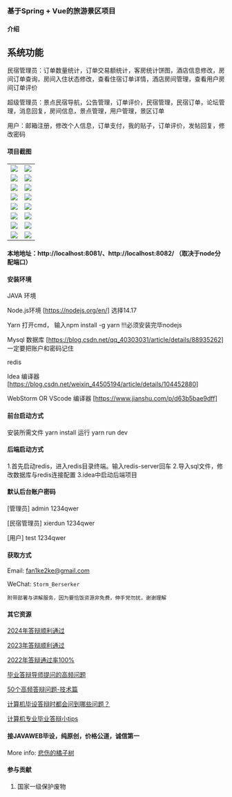 ### 基于Spring + Vue的旅游景区项目

#### 介绍
## 系统功能
民宿管理员：订单数量统计，订单交易额统计，客房统计饼图，酒店信息修改，房间订单查询，房间入住状态修改，查看住宿订单详情，酒店房间管理，查看用户房间订单评价

超级管理员：景点民宿导航，公告管理，订单评价，民宿管理，民宿订单，论坛管理，消息回复，房间信息，景点管理，用户管理，景区订单

用户：邮箱注册，修改个人信息，订单支付，我的贴子，订单评价，发帖回复，修改密码


#### 项目截图

|  |  |
|---------------------|---------------------|
|![](https://fank-bucket-oss.oss-cn-beijing.aliyuncs.com/img/19cdd8902c7bfe98b09d68bfaf98f8f.png) | ![](https://fank-bucket-oss.oss-cn-beijing.aliyuncs.com/img/ba5c5fff53c65a43b2f23c025a0a547.png) |
|![](https://fank-bucket-oss.oss-cn-beijing.aliyuncs.com/img/4dcc19ff60e2e6b8bd273ed4fa05f78.png) | ![](https://fank-bucket-oss.oss-cn-beijing.aliyuncs.com/img/b8419f48a6cbb09c5b6407f63bc76dd.png) |
|![](https://fank-bucket-oss.oss-cn-beijing.aliyuncs.com/img/efb6b69ea9d388047c8d577d474f958.png) | ![](https://fank-bucket-oss.oss-cn-beijing.aliyuncs.com/img/aa88009b005b782315efef594bb1daa.png) |
|![](https://fank-bucket-oss.oss-cn-beijing.aliyuncs.com/img/eed87da40340d9959518a49e29e32ff.png) | ![](https://fank-bucket-oss.oss-cn-beijing.aliyuncs.com/img/52656293d7fdab487a9f6328416fb14.png) |
|![](https://fank-bucket-oss.oss-cn-beijing.aliyuncs.com/img/edbd46abf5196711972c5dbacaec0d9.png) | ![](https://fank-bucket-oss.oss-cn-beijing.aliyuncs.com/img/4984aed0d5c9bd52671e397236892f1.png) |
|![](https://fank-bucket-oss.oss-cn-beijing.aliyuncs.com/img/e3d3c27c56607aea71d58de6340c105.png) | ![](https://fank-bucket-oss.oss-cn-beijing.aliyuncs.com/img/79d53e9a9fb2002f6ea3aabf6b2b5b0.png) |
|![](https://fank-bucket-oss.oss-cn-beijing.aliyuncs.com/img/d406956ccb5decffb1753eceddcd49d.png) | ![](https://fank-bucket-oss.oss-cn-beijing.aliyuncs.com/img/65e62461fe9da3b6c2328d85c56e5a2.png) |
|![](https://fank-bucket-oss.oss-cn-beijing.aliyuncs.com/img/c20e7f36c52b84facd02a3ebf4b0de2.png) | ![](https://fank-bucket-oss.oss-cn-beijing.aliyuncs.com/img/29fba70b80bd636fea365ec7f81c8a1.png)

#### 本地地址：http://localhost:8081/、http://localhost:8082/ （取决于node分配端口）


#### 安装环境
JAVA 环境 

Node.js环境 [https://nodejs.org/en/] 选择14.17

Yarn 打开cmd， 输入npm install -g yarn !!!必须安装完毕nodejs

Mysql 数据库 [https://blog.csdn.net/qq_40303031/article/details/88935262] 一定要把账户和密码记住

redis

Idea 编译器 [https://blog.csdn.net/weixin_44505194/article/details/104452880]

WebStorm OR VScode 编译器 [https://www.jianshu.com/p/d63b5bae9dff]

#### 前台启动方式
安装所需文件 yarn install 
运行 yarn run dev

#### 后端启动方式

1.首先启动redis，进入redis目录终端。输入redis-server回车
2.导入sql文件，修改数据库与redis连接配置
3.idea中启动后端项目

#### 默认后台账户密码
[管理员]
admin
1234qwer

[民宿管理员]
xierdun
1234qwer

[用户]
test
1234qwer

#### 获取方式

Email: fan1ke2ke@gmail.com

WeChat: `Storm_Berserker`

`附带部署与讲解服务，因为要恰饭资源非免费，伸手党勿扰，谢谢理解`

#### 其它资源

[2024年答辩顺利通过](https://berserker287.github.io/2024/06/06/2024%E5%B9%B4%E7%AD%94%E8%BE%A9%E9%A1%BA%E5%88%A9%E9%80%9A%E8%BF%87/)

[2023年答辩顺利通过](https://berserker287.github.io/2023/06/14/2023%E5%B9%B4%E7%AD%94%E8%BE%A9%E9%A1%BA%E5%88%A9%E9%80%9A%E8%BF%87/)

[2022年答辩通过率100%](https://berserker287.github.io/2022/05/25/%E9%A1%B9%E7%9B%AE%E4%BA%A4%E6%98%93%E8%AE%B0%E5%BD%95/)

[毕业答辩导师提问的高频问题](https://berserker287.github.io/2023/06/13/%E6%AF%95%E4%B8%9A%E7%AD%94%E8%BE%A9%E5%AF%BC%E5%B8%88%E6%8F%90%E9%97%AE%E7%9A%84%E9%AB%98%E9%A2%91%E9%97%AE%E9%A2%98/)

[50个高频答辩问题-技术篇](https://berserker287.github.io/2023/06/13/50%E4%B8%AA%E9%AB%98%E9%A2%91%E7%AD%94%E8%BE%A9%E9%97%AE%E9%A2%98-%E6%8A%80%E6%9C%AF%E7%AF%87/)

[计算机毕设答辩时都会问到哪些问题？](https://www.zhihu.com/question/31020988)

[计算机专业毕业答辩小tips](https://zhuanlan.zhihu.com/p/145911029)


#### 接JAVAWEB毕设，纯原创，价格公道，诚信第一

More info: [悲伤的橘子树](https://berserker287.github.io/)

#### 参与贡献

1.  国家一级保护废物
